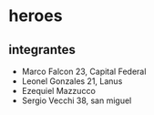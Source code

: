 # heroes
## integrantes
- Marco Falcon 23, Capital Federal
- Leonel Gonzales 21, Lanus
- Ezequiel Mazzucco
- Sergio Vecchi 38, san miguel
